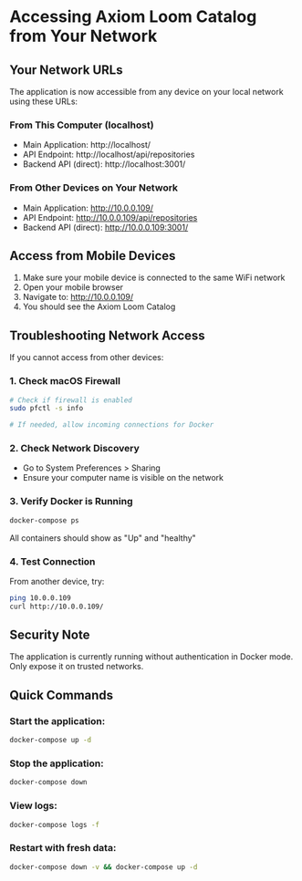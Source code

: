# Accessing Axiom Loom Catalog from Your Network

## Your Network URLs

The application is now accessible from any device on your local network using these URLs:

### From This Computer (localhost)
- Main Application: http://localhost/
- API Endpoint: http://localhost/api/repositories
- Backend API (direct): http://localhost:3001/

### From Other Devices on Your Network
- Main Application: http://10.0.0.109/
- API Endpoint: http://10.0.0.109/api/repositories
- Backend API (direct): http://10.0.0.109:3001/

## Access from Mobile Devices

1. Make sure your mobile device is connected to the same WiFi network
2. Open your mobile browser
3. Navigate to: http://10.0.0.109/
4. You should see the Axiom Loom Catalog

## Troubleshooting Network Access

If you cannot access from other devices:

### 1. Check macOS Firewall
```bash
# Check if firewall is enabled
sudo pfctl -s info

# If needed, allow incoming connections for Docker
```

### 2. Check Network Discovery
- Go to System Preferences > Sharing
- Ensure your computer name is visible on the network

### 3. Verify Docker is Running
```bash
docker-compose ps
```

All containers should show as "Up" and "healthy"

### 4. Test Connection
From another device, try:
```bash
ping 10.0.0.109
curl http://10.0.0.109/
```

## Security Note

The application is currently running without authentication in Docker mode. Only expose it on trusted networks.

## Quick Commands

### Start the application:
```bash
docker-compose up -d
```

### Stop the application:
```bash
docker-compose down
```

### View logs:
```bash
docker-compose logs -f
```

### Restart with fresh data:
```bash
docker-compose down -v && docker-compose up -d
```